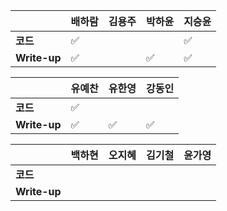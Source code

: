 |              | 배하람 | 김용주 | 박하윤 | 지승윤 |
| ------------ | ------ | ------ | ------ | ------|
| **코드**     |:white_check_mark:|  |        |:white_check_mark: |
| **Write-up** |:white_check_mark:|  |   ✅	     | :white_check_mark: |

| 				| 유예찬 | 유한영 | 강동인 |
| ------------  | ------ | ------ | ------ |
| **코드** 	   |:white_check_mark:| 		 |		 |
| **Write-up** |:white_check_mark:|:white_check_mark:|✅		  |

|              | 백하현 | 오지혜 | 김기철 | 윤가영 |
| ------------ | ------ | ------ | ------ | ------------ |
| **코드**     ||  |        |        |
| **Write-up** ||  |        |        |

